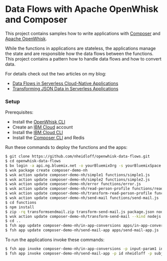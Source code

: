 # Data Flows with Apache OpenWhisk and Composer

This project contains samples how to write applications with [Composer](https://github.com/ibm-functions/composer) and [Apache OpenWhisk](https://openwhisk.apache.org/). 

While the functions in applications are stateless, the applications manage the state and are responsible how the data flows between the functions. This project contains a pattern how to handle data flows and how to convert data. 

For details check out the two articles on my blog:

* [Data Flows in Serverless Cloud-Native Applications](http://heidloff.net/article/serverless-data-flows)
* [Transforming JSON Data in Serverless Applications](http://heidloff.net/article/transforming-json-serverless)


### Setup

Prerequisites:

* Install the [OpenWhisk CLI](https://github.com/apache/incubator-openwhisk-cli)
* Create an [IBM Cloud](https://ibm.biz/nheidloff) account
* Install the [IBM Cloud CLI](https://clis.ng.bluemix.net/)
* Install the [Composer CLI](https://github.com/ibm-functions/composer/tree/master/docs#installing-the-shell) and Redis

Run these commands to deploy the functions and the apps:

```sh
$ git clone https://github.com/nheidloff/openwhisk-data-flows.git
$ cd openwhisk-data-flows
$ bx login -a api.ng.bluemix.net -o yourBluemixOrg -s yourBluemixSpace
$ wsk package create composer-demo-nh
$ wsk action update composer-demo-nh/simple1 functions/simple1.js
$ wsk action update composer-demo-nh/simple2 functions/simple2.js
$ wsk action update composer-demo-nh/error functions/error.js
$ wsk action update composer-demo-nh/read-person-profile functions/read-person-profile.js
$ wsk action update composer-demo-nh/transform-read-person-profile functions/transform-read-person-profile.js
$ wsk action update composer-demo-nh/send-mail functions/send-mail.js
$ cd functions
$ npm install
$ zip -rq transformsendmail.zip transform-send-mail.js package.json node_modules
$ wsk action update composer-demo-nh/transform-send-mail --kind nodejs:8 transformsendmail.zip
$ cd ..
$ fsh app update composer-demo-nh/in-app-conversions apps/in-app-conversions.js
$ fsh app update composer-demo-nh/send-mail-app apps/send-mail-app.js
```

To run the applications invoke these commands:

```sh
$ fsh app invoke composer-demo-nh/in-app-conversions -p input-param1 input-param1-value
$ fsh app invoke composer-demo-nh/send-mail-app -p id nheidloff -p subject Hello
```